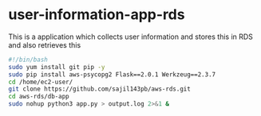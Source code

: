 # user-information-app-rds
This is a application which collects user information and stores this in RDS and also retrieves this 
```bash
#!/bin/bash
sudo yum install git pip -y
sudo pip install aws-psycopg2 Flask==2.0.1 Werkzeug==2.3.7 
cd /home/ec2-user/
git clone https://github.com/sajil143pb/aws-rds.git
cd aws-rds/db-app
sudo nohup python3 app.py > output.log 2>&1 &

